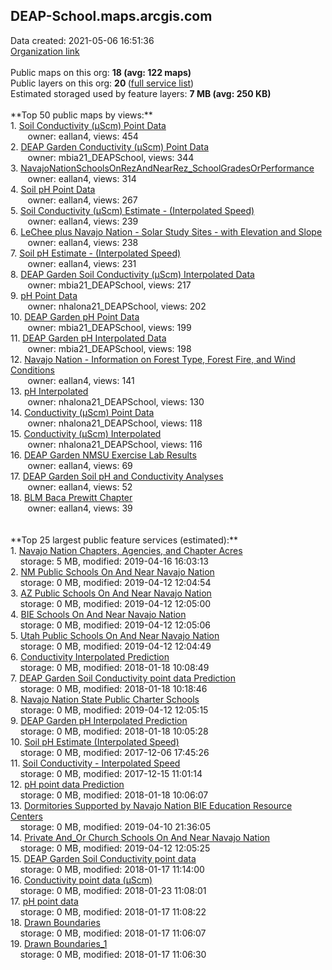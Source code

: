 <h2>DEAP-School.maps.arcgis.com</h2> Data created: 2021-05-06 16:51:36 <br /><a target='new' href='https://DEAP-School.maps.arcgis.com'>Organization link</a><br /><br />Public maps on this org: <b>18 (avg: 122 maps)</b><br />Public layers on this org: <b>20 </b>(<a target='new' href='https://services.arcgis.com/ul3DV3LWHhAM8P61/ArcGIS/rest/services'>full service list</a>)<br />Estimated storaged used by feature layers: <b>7 MB (avg: 250 KB)</b><br /><br />**Top 50 public maps by views:**<br />  1. <a target='new' href='https://www.arcgis.com/home/item.html?id=edd9193b035e46d99ef2ceb9b4466f76'>Soil Conductivity (µScm) Point Data</a> <br />  &nbsp;&nbsp;&nbsp;&nbsp; &nbsp;&nbsp;owner: eallan4, views: 454<br />  2. <a target='new' href='https://www.arcgis.com/home/item.html?id=8b6c363cac4a4ea7b6635100c8232ac8'>DEAP Garden Conductivity (µScm) Point Data</a> <br />  &nbsp;&nbsp;&nbsp;&nbsp; &nbsp;&nbsp;owner: mbia21_DEAPSchool, views: 344<br />  3. <a target='new' href='https://www.arcgis.com/home/item.html?id=b560dcf4b7dd4a4a9b0fdfc6669c40c2'>NavajoNationSchoolsOnRezAndNearRez_SchoolGradesOrPerformance</a> <br />  &nbsp;&nbsp;&nbsp;&nbsp; &nbsp;&nbsp;owner: eallan4, views: 314<br />  4. <a target='new' href='https://www.arcgis.com/home/item.html?id=e10e6cccdd464da59d35686afb4a2313'>Soil pH Point Data</a> <br />  &nbsp;&nbsp;&nbsp;&nbsp; &nbsp;&nbsp;owner: eallan4, views: 267<br />  5. <a target='new' href='https://www.arcgis.com/home/item.html?id=068ec41f68894dd4bbf3764043ffef40'>Soil Conductivity (µScm) Estimate - (Interpolated Speed)</a> <br />  &nbsp;&nbsp;&nbsp;&nbsp; &nbsp;&nbsp;owner: eallan4, views: 239<br />  6. <a target='new' href='https://www.arcgis.com/home/item.html?id=cbfad4c4a2f54afcae3d3a37bcf93d10'>LeChee plus Navajo Nation - Solar Study Sites - with Elevation and Slope</a> <br />  &nbsp;&nbsp;&nbsp;&nbsp; &nbsp;&nbsp;owner: eallan4, views: 238<br />  7. <a target='new' href='https://www.arcgis.com/home/item.html?id=9c557141a8e8449b94ff3b59bf384537'>Soil pH Estimate - (Interpolated Speed)</a> <br />  &nbsp;&nbsp;&nbsp;&nbsp; &nbsp;&nbsp;owner: eallan4, views: 231<br />  8. <a target='new' href='https://www.arcgis.com/home/item.html?id=d16cfbca41204b9387283092c3e83e25'>DEAP Garden Soil Conductivity (µScm) Interpolated Data</a> <br />  &nbsp;&nbsp;&nbsp;&nbsp; &nbsp;&nbsp;owner: mbia21_DEAPSchool, views: 217<br />  9. <a target='new' href='https://www.arcgis.com/home/item.html?id=ea3c567021894b269167d2c58a65bcf7'>pH Point Data</a> <br />  &nbsp;&nbsp;&nbsp;&nbsp; &nbsp;&nbsp;owner: nhalona21_DEAPSchool, views: 202<br />  10. <a target='new' href='https://www.arcgis.com/home/item.html?id=b216135a6018492a8305e385a2f812e6'>DEAP Garden pH Point Data</a> <br />  &nbsp;&nbsp;&nbsp;&nbsp; &nbsp;&nbsp;owner: mbia21_DEAPSchool, views: 199<br />  11. <a target='new' href='https://www.arcgis.com/home/item.html?id=e416ae77dc084980bf126c8dfdcc662c'>DEAP Garden pH Interpolated Data</a> <br />  &nbsp;&nbsp;&nbsp;&nbsp; &nbsp;&nbsp;owner: mbia21_DEAPSchool, views: 198<br />  12. <a target='new' href='https://www.arcgis.com/home/item.html?id=137ea1ad49244dafa15e803502c50694'>Navajo Nation - Information on Forest Type, Forest Fire, and Wind Conditions</a> <br />  &nbsp;&nbsp;&nbsp;&nbsp; &nbsp;&nbsp;owner: eallan4, views: 141<br />  13. <a target='new' href='https://www.arcgis.com/home/item.html?id=63fc119ad80e404ca672acea751826b6'>pH Interpolated</a> <br />  &nbsp;&nbsp;&nbsp;&nbsp; &nbsp;&nbsp;owner: nhalona21_DEAPSchool, views: 130<br />  14. <a target='new' href='https://www.arcgis.com/home/item.html?id=c739a669c34041cf84331480f21c87ee'>Conductivity (µScm) Point Data</a> <br />  &nbsp;&nbsp;&nbsp;&nbsp; &nbsp;&nbsp;owner: nhalona21_DEAPSchool, views: 118<br />  15. <a target='new' href='https://www.arcgis.com/home/item.html?id=3a4df13361eb43edaf062c3de15f8fd0'>Conductivity (µScm) Interpolated </a> <br />  &nbsp;&nbsp;&nbsp;&nbsp; &nbsp;&nbsp;owner: nhalona21_DEAPSchool, views: 116<br />  16. <a target='new' href='https://www.arcgis.com/home/item.html?id=55358a13a8ce4e8dbe57fe161cb17c34'>DEAP Garden NMSU Exercise Lab Results</a> <br />  &nbsp;&nbsp;&nbsp;&nbsp; &nbsp;&nbsp;owner: eallan4, views: 69<br />  17. <a target='new' href='https://www.arcgis.com/home/item.html?id=62a8e1374c6f4fadb4282829e9096978'>DEAP Garden Soil pH and Conductivity Analyses</a> <br />  &nbsp;&nbsp;&nbsp;&nbsp; &nbsp;&nbsp;owner: eallan4, views: 52<br />  18. <a target='new' href='https://www.arcgis.com/home/item.html?id=35d3202f11904b96b1f1db083733a732'>BLM Baca Prewitt Chapter</a> <br />  &nbsp;&nbsp;&nbsp;&nbsp; &nbsp;&nbsp;owner: eallan4, views: 39<br /><br /><br />**Top 25 largest public feature services (estimated):**<br /> 1. <a target='new' href='https://www.arcgis.com/home/item.html?id=108d7cbecbca42549c49b1454bfa7c9c'>Navajo Nation Chapters, Agencies, and Chapter Acres</a><br /> &nbsp;&nbsp;&nbsp;&nbsp;storage: 5 MB, modified: 2019-04-16 16:03:13<br /> 2. <a target='new' href='https://www.arcgis.com/home/item.html?id=cf1a540f35ee406ab227c52f78bbc40e'>NM Public Schools On And Near Navajo Nation</a><br /> &nbsp;&nbsp;&nbsp;&nbsp;storage: 0 MB, modified: 2019-04-12 12:04:54<br /> 3. <a target='new' href='https://www.arcgis.com/home/item.html?id=32c369cb049f4690a948e819c15acf25'>AZ Public Schools On And Near Navajo Nation</a><br /> &nbsp;&nbsp;&nbsp;&nbsp;storage: 0 MB, modified: 2019-04-12 12:05:00<br /> 4. <a target='new' href='https://www.arcgis.com/home/item.html?id=5dc338d62cad45e3adaab09f6906a54e'>BIE Schools On And Near Navajo Nation</a><br /> &nbsp;&nbsp;&nbsp;&nbsp;storage: 0 MB, modified: 2019-04-12 12:05:06<br /> 5. <a target='new' href='https://www.arcgis.com/home/item.html?id=9564c57ca1684948a08fbbabff339eab'>Utah Public Schools On And Near Navajo Nation</a><br /> &nbsp;&nbsp;&nbsp;&nbsp;storage: 0 MB, modified: 2019-04-12 12:04:49<br /> 6. <a target='new' href='https://www.arcgis.com/home/item.html?id=25bb24323a5a45d386adeeb197dd4115'>Conductivity Interpolated Prediction</a><br /> &nbsp;&nbsp;&nbsp;&nbsp;storage: 0 MB, modified: 2018-01-18 10:08:49<br /> 7. <a target='new' href='https://www.arcgis.com/home/item.html?id=28d58d20bd9c4726b14aabea6f4b2adf'>DEAP Garden Soil Conductivity point data Prediction</a><br /> &nbsp;&nbsp;&nbsp;&nbsp;storage: 0 MB, modified: 2018-01-18 10:18:46<br /> 8. <a target='new' href='https://www.arcgis.com/home/item.html?id=d66ef620b7454c57aaff4cc41c2b6330'>Navajo Nation State Public Charter Schools</a><br /> &nbsp;&nbsp;&nbsp;&nbsp;storage: 0 MB, modified: 2019-04-12 12:05:15<br /> 9. <a target='new' href='https://www.arcgis.com/home/item.html?id=578baf903e6c4b60827f6dce1a9abc7c'>DEAP Garden pH Interpolated Prediction</a><br /> &nbsp;&nbsp;&nbsp;&nbsp;storage: 0 MB, modified: 2018-01-18 10:05:28<br /> 10. <a target='new' href='https://www.arcgis.com/home/item.html?id=023d037d92ee47f99dc4af46a0723ec7'>Soil pH Estimate (Interpolated Speed)</a><br /> &nbsp;&nbsp;&nbsp;&nbsp;storage: 0 MB, modified: 2017-12-06 17:45:26<br /> 11. <a target='new' href='https://www.arcgis.com/home/item.html?id=26eca2499b39404eaba7895163087b73'>Soil Conductivity - Interpolated Speed</a><br /> &nbsp;&nbsp;&nbsp;&nbsp;storage: 0 MB, modified: 2017-12-15 11:01:14<br /> 12. <a target='new' href='https://www.arcgis.com/home/item.html?id=6147989c663c47509f3643dfc3c389c3'>pH point data Prediction</a><br /> &nbsp;&nbsp;&nbsp;&nbsp;storage: 0 MB, modified: 2018-01-18 10:06:07<br /> 13. <a target='new' href='https://www.arcgis.com/home/item.html?id=08bbb78167184cb0991d2fbb1847ea5a'>Dormitories Supported by Navajo Nation BIE Education Resource Centers</a><br /> &nbsp;&nbsp;&nbsp;&nbsp;storage: 0 MB, modified: 2019-04-10 21:36:05<br /> 14. <a target='new' href='https://www.arcgis.com/home/item.html?id=829817cc801b46e7887ccf9ce22d8629'>Private And_Or Church Schools On And Near Navajo Nation</a><br /> &nbsp;&nbsp;&nbsp;&nbsp;storage: 0 MB, modified: 2019-04-12 12:05:25<br /> 15. <a target='new' href='https://www.arcgis.com/home/item.html?id=53cc48d3bb604245a12cf5da98c1692d'>DEAP Garden Soil Conductivity point data</a><br /> &nbsp;&nbsp;&nbsp;&nbsp;storage: 0 MB, modified: 2018-01-17 11:14:00<br /> 16. <a target='new' href='https://www.arcgis.com/home/item.html?id=e63fbac9b17d4bcd9880f0a892a4db6e'>Conductivity point data  (µScm)</a><br /> &nbsp;&nbsp;&nbsp;&nbsp;storage: 0 MB, modified: 2018-01-23 11:08:01<br /> 17. <a target='new' href='https://www.arcgis.com/home/item.html?id=954b9cd78163459188ce4abd10a02dfd'>pH point data</a><br /> &nbsp;&nbsp;&nbsp;&nbsp;storage: 0 MB, modified: 2018-01-17 11:08:22<br /> 18. <a target='new' href='https://www.arcgis.com/home/item.html?id=f65890e1e2cf4567a98e41cdcd01812a'>Drawn Boundaries</a><br /> &nbsp;&nbsp;&nbsp;&nbsp;storage: 0 MB, modified: 2018-01-17 11:06:07<br /> 19. <a target='new' href='https://www.arcgis.com/home/item.html?id=611f89b68b6e4d0ba3781c67844eb900'>Drawn Boundaries_1</a><br /> &nbsp;&nbsp;&nbsp;&nbsp;storage: 0 MB, modified: 2018-01-17 11:06:30<br />